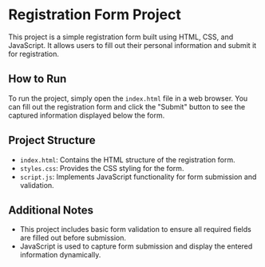 # Registration Form Project

This project is a simple registration form built using HTML, CSS, and JavaScript. It allows users to fill out their personal information and submit it for registration.

## How to Run

To run the project, simply open the `index.html` file in a web browser. You can fill out the registration form and click the "Submit" button to see the captured information displayed below the form.

## Project Structure

- `index.html`: Contains the HTML structure of the registration form.
- `styles.css`: Provides the CSS styling for the form.
- `script.js`: Implements JavaScript functionality for form submission and validation.

## Additional Notes

- This project includes basic form validation to ensure all required fields are filled out before submission.
- JavaScript is used to capture form submission and display the entered information dynamically.
